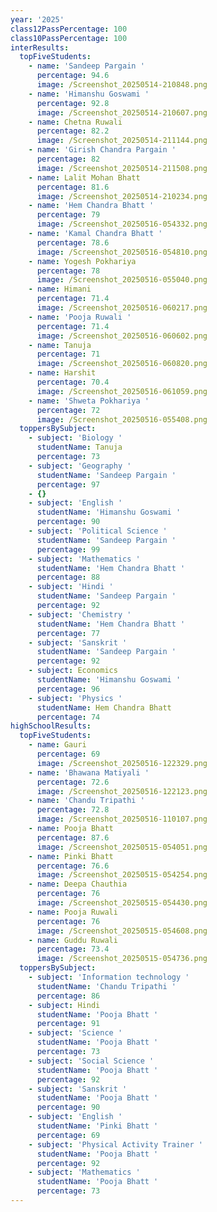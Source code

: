 ```yaml
---
year: '2025'
class12PassPercentage: 100
class10PassPercentage: 100
interResults:
  topFiveStudents:
    - name: 'Sandeep Pargain '
      percentage: 94.6
      image: /Screenshot_20250514-210848.png
    - name: 'Himanshu Goswami '
      percentage: 92.8
      image: /Screenshot_20250514-210607.png
    - name: Chetna Ruwali
      percentage: 82.2
      image: /Screenshot_20250514-211144.png
    - name: 'Girish Chandra Pargain '
      percentage: 82
      image: /Screenshot_20250514-211508.png
    - name: Lalit Mohan Bhatt
      percentage: 81.6
      image: /Screenshot_20250514-210234.png
    - name: 'Hem Chandra Bhatt '
      percentage: 79
      image: /Screenshot_20250516-054332.png
    - name: 'Kamal Chandra Bhatt '
      percentage: 78.6
      image: /Screenshot_20250516-054810.png
    - name: Yogesh Pokhariya
      percentage: 78
      image: /Screenshot_20250516-055040.png
    - name: Himani
      percentage: 71.4
      image: /Screenshot_20250516-060217.png
    - name: 'Pooja Ruwali '
      percentage: 71.4
      image: /Screenshot_20250516-060602.png
    - name: Tanuja
      percentage: 71
      image: /Screenshot_20250516-060820.png
    - name: Harshit
      percentage: 70.4
      image: /Screenshot_20250516-061059.png
    - name: 'Shweta Pokhariya '
      percentage: 72
      image: /Screenshot_20250516-055408.png
  toppersBySubject:
    - subject: 'Biology '
      studentName: Tanuja
      percentage: 73
    - subject: 'Geography '
      studentName: 'Sandeep Pargain '
      percentage: 97
    - {}
    - subject: 'English '
      studentName: 'Himanshu Goswami '
      percentage: 90
    - subject: 'Political Science '
      studentName: 'Sandeep Pargain '
      percentage: 99
    - subject: 'Mathematics '
      studentName: 'Hem Chandra Bhatt '
      percentage: 88
    - subject: 'Hindi '
      studentName: 'Sandeep Pargain '
      percentage: 92
    - subject: 'Chemistry '
      studentName: 'Hem Chandra Bhatt '
      percentage: 77
    - subject: 'Sanskrit '
      studentName: 'Sandeep Pargain '
      percentage: 92
    - subject: Economics
      studentName: 'Himanshu Goswami '
      percentage: 96
    - subject: 'Physics '
      studentName: Hem Chandra Bhatt
      percentage: 74
highSchoolResults:
  topFiveStudents:
    - name: Gauri
      percentage: 69
      image: /Screenshot_20250516-122329.png
    - name: 'Bhawana Matiyali '
      percentage: 72.6
      image: /Screenshot_20250516-122123.png
    - name: 'Chandu Tripathi '
      percentage: 72.8
      image: /Screenshot_20250516-110107.png
    - name: Pooja Bhatt
      percentage: 87.6
      image: /Screenshot_20250515-054051.png
    - name: Pinki Bhatt
      percentage: 76.6
      image: /Screenshot_20250515-054254.png
    - name: Deepa Chauthia
      percentage: 76
      image: /Screenshot_20250515-054430.png
    - name: Pooja Ruwali
      percentage: 76
      image: /Screenshot_20250515-054608.png
    - name: Guddu Ruwali
      percentage: 73.4
      image: /Screenshot_20250515-054736.png
  toppersBySubject:
    - subject: 'Information technology '
      studentName: 'Chandu Tripathi '
      percentage: 86
    - subject: Hindi
      studentName: 'Pooja Bhatt '
      percentage: 91
    - subject: 'Science '
      studentName: 'Pooja Bhatt '
      percentage: 73
    - subject: 'Social Science '
      studentName: 'Pooja Bhatt '
      percentage: 92
    - subject: 'Sanskrit '
      studentName: 'Pooja Bhatt '
      percentage: 90
    - subject: 'English '
      studentName: 'Pinki Bhatt '
      percentage: 69
    - subject: 'Physical Activity Trainer '
      studentName: 'Pooja Bhatt '
      percentage: 92
    - subject: 'Mathematics '
      studentName: 'Pooja Bhatt '
      percentage: 73
---
```


